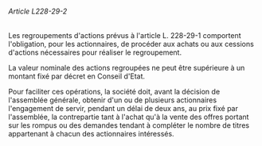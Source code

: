 ###### Article L228-29-2

Les regroupements d'actions prévus à l'article L. 228-29-1 comportent l'obligation, pour les actionnaires, de procéder aux achats ou aux cessions d'actions nécessaires pour réaliser le regroupement.

La valeur nominale des actions regroupées ne peut être supérieure à un montant fixé par décret en Conseil d'Etat.

Pour faciliter ces opérations, la société doit, avant la décision de l'assemblée générale, obtenir d'un ou de plusieurs actionnaires l'engagement de servir, pendant un délai de deux ans, au prix fixé par l'assemblée, la contrepartie tant à l'achat qu'à la vente des offres portant sur les rompus ou des demandes tendant à compléter le nombre de titres appartenant à chacun des actionnaires intéressés.

